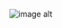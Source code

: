 ![image alt](https://github.com/Venkatesh1211/Majorproject/blob/9b0b79185caec3d12b50c6d605db4d7682c31e6a/1st.jpg)
